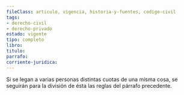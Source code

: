 ```yaml
---
fileClass: articulo, vigencia, historia-y-fuentes, codigo-civil
tags:
- derecho-civil
- derecho-privado
estado: vigente
tipo: completo
libro:
titulo:
parrafo:
corriente-juridica:
---
```

Si se legan a varias personas distintas cuotas de una misma cosa, se seguirán para la división de ésta las reglas del párrafo precedente.